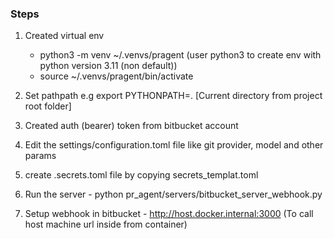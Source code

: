 ### Steps
1. Created virtual env 
     * python3 -m venv ~/.venvs/pragent (user python3 to create env with python version 3.11 (non default))
     * source ~/.venvs/pragent/bin/activate

2. Set pathpath e.g export PYTHONPATH=. [Current directory from project root folder]
3. Created auth (bearer) token from bitbucket account
4. Edit the settings/configuration.toml file like git provider, model and other params
5. create .secrets.toml file by copying secrets_templat.toml
6. Run the server - python pr_agent/servers/bitbucket_server_webhook.py
7. Setup webhook in bitbucket - http://host.docker.internal:3000 (To call host machine url inside from container) 